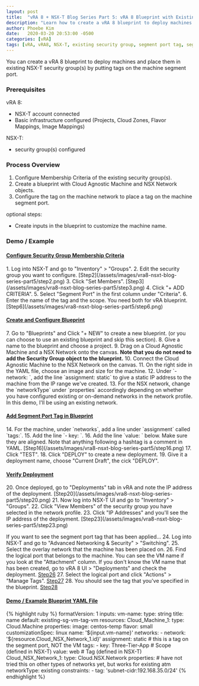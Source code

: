 ```yaml
---
layout: post
title:  "vRA 8 + NSX-T Blog Series Part 5: vRA 8 Blueprint with Existing Security Group (vRA tag)"
description: "Learn how to create a vRA 8 blueprint to deploy machines with existing NSX-T security groups using NSX-T segment port tags."
author: Phoebe Kim 
date:   2020-03-20 20:53:00 -0500
categories: [vRA]
tags: [vRA, vRA8, NSX-T, existing security group, segment port tag, segment port, vNIC, automation]
---
```


You can create a vRA 8 blueprint to deploy machines and place them in existing NSX-T security group(s) by putting tags on the machine segment port.


### Prerequisites
vRA 8:
* NSX-T account connected
* Basic infrastructure configured (Projects, Cloud Zones, Flavor Mappings, Image Mappings)

NSX-T:
* security group(s) configured


### Process Overview
1. Configure Membership Criteria of the existing security group(s).
2. Create a blueprint with Cloud Agnostic Machine and NSX Network objects.
3. Configure the tag on the machine network to place a tag on the machine segment port.

optional steps:
* Create inputs in the blueprint to customize the machine name.


### Demo / Example

<h4><u>Configure Security Group Membership Criteria</u></h4>
1. Log into NSX-T and go to "Inventory" > "Groups".
2. Edit the security group you want to configure. 
[Step2](/assets/images/vra8-nsxt-blog-series-part5/step2.png)
3. Click "Set Members".
[Step3](/assets/images/vra8-nsxt-blog-series-part5/step3.png)
4. Click "+ ADD CRITERIA".
5. Select "Segment Port" in the first column under "Criteria".
6. Enter the name of the tag and the scope. You need both for vRA blueprint.
[Step6](/assets/images/vra8-nsxt-blog-series-part5/step6.png)

<h4><u>Create and Configure Blueprint</u></h4>
7. Go to "Blueprints" and Click "+ NEW" to create a new blueprint. (or you can choose to use an existing blueprint and skip this section).
8. Give a name to the blueprint and choose a project.
9. Drag on a Cloud Agnostic Machine and a NSX Network onto the canvas. <b>Note that you do not need to add the Security Group object to the blueprint.</b>
10. Connect the Cloud Agnostic Machine to the NSX Network on the canvas. 
11. On the right side in the YAML file, choose an image and size for the machine. 
12. Under `- network: `, add the line `assignment: static` to give a static IP address to the machine from the IP range we've created.
13. For the NSX network, change the `networkType` under `properties` accordingly depending on whether you have configured existing or on-demand networks in the network profile. In this demo, I'll be using an existing network. 

<h4><u>Add Segment Port Tag in Blueprint</u></h4>
14. For the machine, under `networks`, add a line under `assignment` called `tags:`.
15. Add the line `- key: <insert scope name>`.
16. Add the line `value: <insert tag name>` below. Make sure they are aligned.
Note that anything following a hashtag is a comment in YAML.
[Step16](/assets/images/vra8-nsxt-blog-series-part5/step16.png)
17. Click "TEST".
18. Click "DEPLOY" to create a new deployment.
19. Give it a deployment name, choose "Current Draft", the cick "DEPLOY".

<h4><u>Verify Deployment</u></h4>
20. Once deployed, go to "Deployments" tab in vRA and note the IP address of the deployment.
[Step20](/assets/images/vra8-nsxt-blog-series-part5/step20.png)
21. Now log into NSX-T UI and go to "Inventory" > "Groups".
22. Click "View Members" of the security group you have selected in the network profile.
23. Click "IP Addresses" and you'll see the IP address of the deployment. 
[Step23](/assets/images/vra8-nsxt-blog-series-part5/step23.png)

If you want to see the segment port tag that has been applied...
24. Log into NSX-T and go to "Advanced Networking & Security" > "Switching".
25. Select the overlay network that the machine has been placed on.
26. Find the logical port that belongs to the machine. You can see the VM name if you look at the "Attachment" column. If you don't know the VM name that has been created, go to vRA 8 UI > "Deployments" and check the deployment.
[Step26](/assets/images/vra8-nsxt-blog-series-part5/step26.png)
27. Select the logical port and click "Actions" > "Manage Tags".
[Step27](/assets/images/vra8-nsxt-blog-series-part5/step27.png)
28. You should see the tag that you've specified in the blueprint.
[Step28](/assets/images/vra8-nsxt-blog-series-part5/step28.png)

<h4><u>Demo / Example Blueprint YAML File</u></h4>
{% highlight ruby %}
formatVersion: 1
inputs:
  vm-name:
    type: string
    title: name
    default: existing-sg-vm-tag-vm
resources:
  Cloud_Machine_1:
    type: Cloud.Machine
    properties:
      image: centos-temp
      flavor: small
      customizationSpec: linux
      name: '${input.vm-name}'
      networks:
        - network: '${resource.Cloud_NSX_Network_1.id}'
          assignment: static
          # this is a tag on the segment port, NOT the VM
          tags:
            - key: Three-Tier-App # Scope (defined in NSX-T)
              value: web # Tag (defined in NSX-T)
  Cloud_NSX_Network_1:
    type: Cloud.NSX.Network
    properties:
      # have not tried this on other types of networks yet, but works for existing atm
      networkType: existing
      constraints:
        - tag: 'subnet-cidr:192.168.35.0/24'
{% endhighlight %}